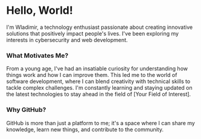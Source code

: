 # Hello, World!

I'm Wladimir, a technology enthusiast passionate about creating innovative solutions that positively impact people's lives. I've been exploring my interests in cybersecurity and web development.

### What Motivates Me?
From a young age, I've had an insatiable curiosity for understanding how things work and how I can improve them. This led me to the world of software development, where I can blend creativity with technical skills to tackle complex challenges. I'm constantly learning and staying updated on the latest technologies to stay ahead in the field of [Your Field of Interest].



### Why GitHub?
GitHub is more than just a platform to me; it's a space where I can share my knowledge, learn new things, and contribute to the community.
